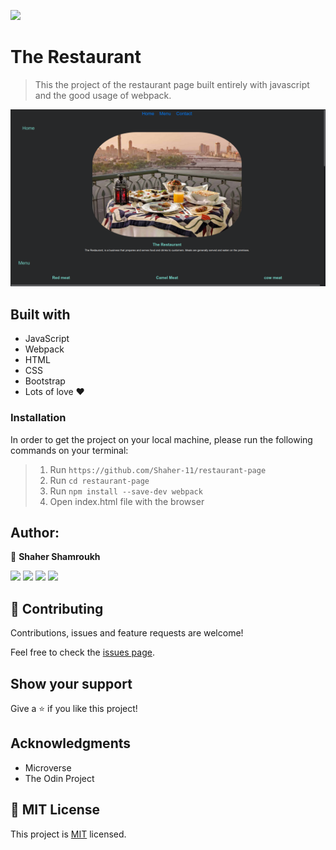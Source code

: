![](https://img.shields.io/badge/Microverse-blueviolet)

# The Restaurant

> This the project of the restaurant page built entirely with javascript and the good usage of webpack.

![screenshot](./assets/app.png)

## Built with

- JavaScript
- Webpack
- HTML
- CSS
- Bootstrap
- Lots of love :heart:


### Installation

In order to get the project on your local machine, please run the following commands on your terminal:

> 1. Run `https://github.com/Shaher-11/restaurant-page`
> 2. Run `cd restaurant-page`
> 3. Run `npm install --save-dev webpack`
> 4. Open index.html file with the browser

## Author:

 
 👤 **Shaher Shamroukh**
 
[<code><img height="26" src="https://cdn.iconscout.com/icon/free/png-256/github-153-675523.png"></code>](https://github.com/Shaher-11)
[<code><img height="26" src="https://upload.wikimedia.org/wikipedia/sco/thumb/9/9f/Twitter_bird_logo_2012.svg/1200px-Twitter_bird_logo_2012.svg.png"></code>](https://twitter.com/ShaherShamroukh/)
[<code><img height="26" src="https://upload.wikimedia.org/wikipedia/commons/thumb/c/c9/Linkedin.svg/1200px-Linkedin.svg.png"></code>](https://www.linkedin.com/in/shaher-shamroukh/)
 <a href="mailto:shahershamroukh@gmail.com?subject=Hey Shaher!"><img height="26" src="https://cdn.worldvectorlogo.com/logos/official-gmail-icon-2020-.svg"></a>
 


## 🤝 Contributing

Contributions, issues and feature requests are welcome!

Feel free to check the [issues page](https://github.com/Shaher-11/private-events/issues).

## Show your support

Give a ⭐️ if you like this project!

## Acknowledgments

- Microverse
- The Odin Project

## 📝 MIT License


This project is [MIT](lic.url) licensed.
